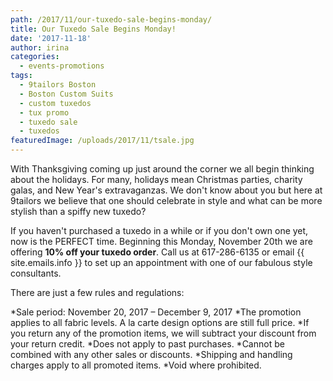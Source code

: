```yaml
---
path: /2017/11/our-tuxedo-sale-begins-monday/
title: Our Tuxedo Sale Begins Monday!
date: '2017-11-18'
author: irina
categories:
  - events-promotions
tags:
  - 9tailors Boston
  - Boston Custom Suits
  - custom tuxedos
  - tux promo
  - tuxedo sale
  - tuxedos
featuredImage: /uploads/2017/11/tsale.jpg
---
```

With Thanksgiving coming up just around the corner we all begin thinking about the holidays. For many, holidays mean Christmas parties, charity galas, and New Year's extravaganzas. We don't know about you but here at 9tailors we believe that one should celebrate in style and what can be more stylish than a spiffy new tuxedo?

If you haven't purchased a tuxedo in a while or if you don't own one yet, now is the PERFECT time. Beginning this Monday, November 20th we are offering **10% off your tuxedo order**. Call us at 617-286-6135 or email {{ site.emails.info }} to set up an appointment with one of our fabulous style consultants.

There are just a few rules and regulations:

*Sale period: November 20, 2017 – December 9, 2017
*The promotion applies to all fabric levels. A la carte design options are still full price.
*If you return any of the promotion items, we will subtract your discount from your return credit.
*Does not apply to past purchases.
*Cannot be combined with any other sales or discounts.
*Shipping and handling charges apply to all promoted items.
*Void where prohibited.